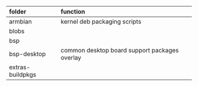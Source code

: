 |folder|function|
|:--|:--|
|armbian|kernel deb packaging scripts|
|blobs||
|bsp||
|bsp-desktop                   | common desktop board support packages overlay|
|extras-buildpkgs||
